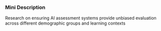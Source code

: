 ### Mini Description

Research on ensuring AI assessment systems provide unbiased evaluation across different demographic groups and learning contexts
